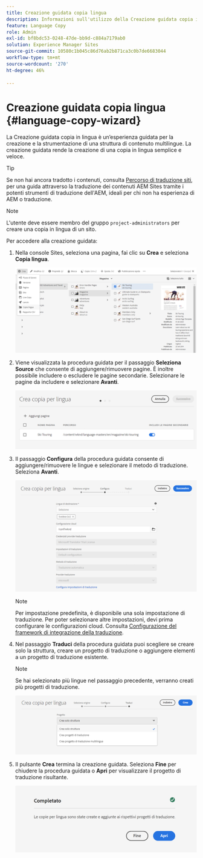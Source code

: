 ```yaml
---
title: Creazione guidata copia lingua
description: Informazioni sull'utilizzo della Creazione guidata copia in lingua in AEM.
feature: Language Copy
role: Admin
exl-id: bf8bdc53-0248-47de-bb9d-c884a7179ab0
solution: Experience Manager Sites
source-git-commit: 10580c1b045c86d76ab2b871ca3c0b7de6683044
workflow-type: tm+mt
source-wordcount: '270'
ht-degree: 46%

---
```


# Creazione guidata copia lingua {#language-copy-wizard}

La Creazione guidata copia in lingua è un’esperienza guidata per la creazione e la strumentazione di una struttura di contenuto multilingue. La creazione guidata rende la creazione di una copia in lingua semplice e veloce.

>[!TIP]
>
>Se non hai ancora tradotto i contenuti, consulta [Percorso di traduzione siti](/help/journey-sites/translation/overview.md), per una guida attraverso la traduzione dei contenuti AEM Sites tramite i potenti strumenti di traduzione dell&#39;AEM, ideali per chi non ha esperienza di AEM o traduzione.

>[!NOTE]
>
>L&#39;utente deve essere membro del gruppo `project-administrators` per creare una copia in lingua di un sito.

Per accedere alla creazione guidata:

1. Nella console Sites, seleziona una pagina, fai clic su **Crea** e seleziona **Copia lingua**.

   ![Crea copia in lingua dalla creazione guidata](../assets/language-copy-wizard.png)

1. Viene visualizzata la procedura guidata per il passaggio **Seleziona Source** che consente di aggiungere/rimuovere pagine. È inoltre possibile includere o escludere le pagine secondarie. Selezionare le pagine da includere e selezionare **Avanti**.

   ![Aggiunta di pagine con la creazione guidata](../assets/language-copy-wizard-add-pages.png)

1. Il passaggio **Configura** della procedura guidata consente di aggiungere/rimuovere le lingue e selezionare il metodo di traduzione. Seleziona **Avanti**.

   ![Configura il passaggio della creazione guidata](../assets/language-copy-wizard-configure.png)

   >[!NOTE]
   >
   >Per impostazione predefinita, è disponibile una sola impostazione di traduzione. Per poter selezionare altre impostazioni, devi prima configurare le configurazioni cloud. Consulta [Configurazione del framework di integrazione della traduzione](integration-framework.md).

1. Nel passaggio **Traduci** della procedura guidata puoi scegliere se creare solo la struttura, creare un progetto di traduzione o aggiungere elementi a un progetto di traduzione esistente.

   >[!NOTE]
   >
   >Se hai selezionato più lingue nel passaggio precedente, verranno creati più progetti di traduzione.

   ![Passaggio di traduzione della creazione guidata](../assets/language-copy-wizard-translate.png)

1. Il pulsante **Crea** termina la creazione guidata. Seleziona **Fine** per chiudere la procedura guidata o **Apri** per visualizzare il progetto di traduzione risultante.

   ![Termina creazione guidata](../assets/language-copy-wizard-done.png)
